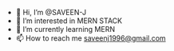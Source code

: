 - 👋 Hi, I’m @SAVEEN-J
- 👀 I’m interested in MERN STACK
- 🌱 I’m currently learning MERN
- 📫 How to reach me saveenj1996@gmail.com

<!---
SAVEEN-J/SAVEEN-J is a ✨ special ✨ repository because its `README.md` (this file) appears on your GitHub profile.
You can click the Preview link to take a look at your changes.
- 💞️ I’m looking to collaborate on ...
--->
